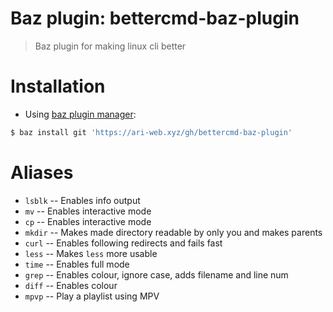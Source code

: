# Baz plugin: bettercmd-baz-plugin

> Baz plugin for making linux cli better

# Installation

- Using [baz plugin manager](https://ari-web.xyz/gh/baz):

```bash
$ baz install git 'https://ari-web.xyz/gh/bettercmd-baz-plugin'
```

# Aliases

- `lsblk` -- Enables info output
- `mv` -- Enables interactive mode
- `cp` -- Enables interactive mode
- `mkdir` -- Makes made directory readable by only you and makes parents
- `curl` -- Enables following redirects and fails fast
- `less` -- Makes `less` more usable
- `time` -- Enables full mode
- `grep` -- Enables colour, ignore case, adds filename and line num
- `diff` -- Enables colour
- `mpvp` -- Play a playlist using MPV
